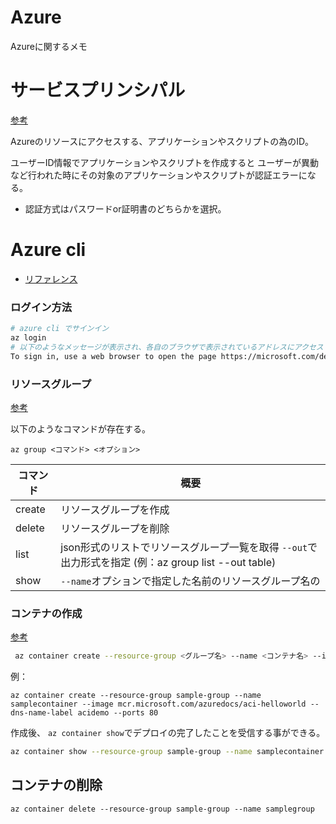 # Azure
Azureに関するメモ

# サービスプリンシパル

[参考](https://www.slideshare.net/ToruMakabe/3azure-service-principal)

Azureのリソースにアクセスする、アプリケーションやスクリプトの為のID。

ユーザーID情報でアプリケーションやスクリプトを作成すると
ユーザーが異動など行われた時にその対象のアプリケーションやスクリプトが認証エラーになる。

- 認証方式はパスワードor証明書のどちらかを選択。

# Azure cli
- [リファレンス](https://docs.microsoft.com/en-us/cli/azure/reference-index?view=azure-cli-latest)
### ログイン方法
```bash
# azure cli でサインイン
az login
# 以下のようなメッセージが表示され、各自のブラウザで表示されているアドレスにアクセスし、コードを入力する
To sign in, use a web browser to open the page https://microsoft.com/devicelogin and enter the code G4CNX7SWY to authenticate.
```

### リソースグループ
[参考](https://docs.microsoft.com/ja-jp/azure/azure-resource-manager/management/manage-resource-groups-cli)

以下のようなコマンドが存在する。

``` az group <コマンド> <オプション> ```

| コマンド | 概要 |
| -- | -- |
| create | リソースグループを作成 |
| delete | リソースグループを削除 |
| list | json形式のリストでリソースグループ一覧を取得 `--out`で出力形式を指定 (例：az group list --out table) |
| show |```--name```オプションで指定した名前のリソースグループ名の |

### コンテナの作成
[参考](https://docs.microsoft.com/ja-jp/azure/container-instances/container-instances-quickstart)

```bash
 az container create --resource-group <グループ名> --name <コンテナ名> --image <Dockerイメージ名> --dns-name-label <ラベル名> --ports <ポート番号>
```

例：
```
az container create --resource-group sample-group --name samplecontainer --image mcr.microsoft.com/azuredocs/aci-helloworld --dns-name-label acidemo --ports 80
```

作成後、 ``` az container show ```でデプロイの完了したことを受信する事ができる。

```bash
az container show --resource-group sample-group --name samplecontainer --query "{FQDN:ipAddress.fqdn,ProvisioningState:provisioningState}" --out table
```

## コンテナの削除

```
az container delete --resource-group sample-group --name samplegroup
```